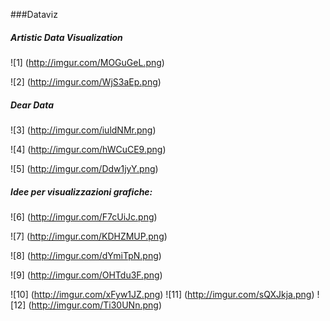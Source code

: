 ###Dataviz

##### Artistic Data Visualization

![1] (http://imgur.com/MOGuGeL.png)

![2] (http://imgur.com/WjS3aEp.png)

##### Dear Data

![3] (http://imgur.com/iuldNMr.png)

![4] (http://imgur.com/hWCuCE9.png)

![5] (http://imgur.com/Ddw1jyY.png)

##### Idee per visualizzazioni grafiche:

![6] (http://imgur.com/F7cUiJc.png)

![7] (http://imgur.com/KDHZMUP.png)

![8] (http://imgur.com/dYmiTpN.png)

![9] (http://imgur.com/OHTdu3F.png)

![10] (http://imgur.com/xFyw1JZ.png) ![11] (http://imgur.com/sQXJkja.png) ![12] (http://imgur.com/Ti30UNn.png) 

